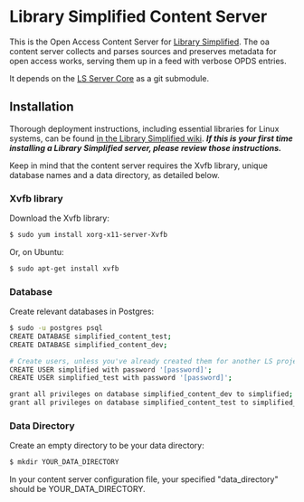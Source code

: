 # Library Simplified Content Server

This is the Open Access Content Server for [Library Simplified](http://www.librarysimplified.org/). The oa content server collects and parses sources and preserves metadata for open access works, serving them up in a feed with verbose OPDS entries.

It depends on the [LS Server Core](https://github.com/NYPL/Simplified-server-core) as a git submodule.

## Installation

Thorough deployment instructions, including essential libraries for Linux systems, can be found [in the Library Simplified wiki](https://github.com/NYPL-Simplified/Simplified-iOS/wiki/Deployment-Instructions). **_If this is your first time installing a Library Simplified server, please review those instructions._**

Keep in mind that the content server requires the Xvfb library, unique database names and a data directory, as detailed below.

### Xvfb library

Download the Xvfb library:
```sh
$ sudo yum install xorg-x11-server-Xvfb
```
Or, on Ubuntu:
```sh
$ sudo apt-get install xvfb
```

### Database

Create relevant databases in Postgres:
```sh
$ sudo -u postgres psql
CREATE DATABASE simplified_content_test;
CREATE DATABASE simplified_content_dev;

# Create users, unless you've already created them for another LS project
CREATE USER simplified with password '[password]';
CREATE USER simplified_test with password '[password]';

grant all privileges on database simplified_content_dev to simplified;
grant all privileges on database simplified_content_test to simplified_test;
```

### Data Directory

Create an empty directory to be your data directory:
```sh
$ mkdir YOUR_DATA_DIRECTORY
```

In your content server configuration file, your specified "data_directory" should be YOUR_DATA_DIRECTORY.
